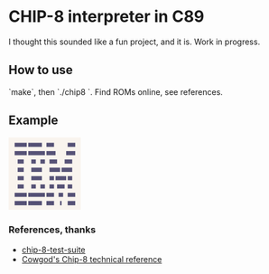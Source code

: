<h1>CHIP-8 interpreter in C89</h1>
<p>
I thought this sounded like a fun project, and it is.
Work in progress.
</p>
<h2>How to use</h2>
`make`, then `./chip8 <rom.ch8>`.
Find ROMs online, see references.
<h2>Example</h2>
<p><img alt="The famous IBM logo CHIP-8 ROM output rendered in the terminal."
        src="https://github.com/cpireyre/chip-8/blob/master/assets/screenshot-ibm-logo.png"
        height=128 width=128
        />
</p>
<h3>References, thanks</h3>
<ul>
<li><a href="https://github.com/Timendus/chip8-test-suite">chip-8-test-suite</a></li>
<li><a href="http://devernay.free.fr/hacks/chip8/C8TECH10.HTM">Cowgod's Chip-8 technical reference</a></li>
</ul>

